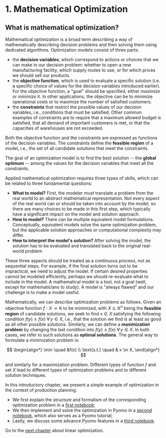 # 1. Mathematical Optimization

## What is mathematical optimization?

Mathematical optimization is a broad term describing a way of mathematically describing decision problems and then solving them using dedicated algorithms. Optimization models consist of three parts:

- the **decision variables**, which correspond to actions or choices that we can make in our decision problem: whether to open a new manufacturing facility, which supply routes to use, or for which prices we should sell our products. 
- the **objective function**, which is used to evaluate a specific solution (i.e. a specific choice of values for the decision variables introduced earlier). For the objective function, a "goal" should be specified, either _maximize_ or _minimize_ it. In other applications, the objective can be to minimize operational costs or to maximize the number of satisfied customers.
- the **constraints** that restrict the possible values of our decision variables, i.e., conditions that must be satisfied. Other common examples of constraints are to require that a maximum allowed budget is satisfied, that all demand of important customers is met, or that the capacities of warehouses are not exceeded. 

Both the objective function and the constraints are expressed as functions of the decision variables. The constraints define the **feasible region** of a model, i.e., the set of all candidate solutions that meet the constraints.

The goal of an optimization model is to find the best solution -- the **global optimum** -- among the values for the decision variables that meet all the constraints. 

Applied mathematical optimization requires three types of skills, which can be related to three fundamental questions:
- **What to model?** First, the modeler must translate a problem from the real world to an abstract mathematical representation. Not every aspect of the real world can or should be taken into account by the model, so there are many choices to be made in this first step, which typically have a significant impact on the model and solution approach.
- **How to model?** There can be multiple equivalent model formulations. Conceptually, equivalent models solve the same optimization problem, but the applicable solution approaches or computational complexity may differ.
- **How to interpret the model's solution?** After solving the model, the solution has to be evaluated and translated back to the original real-world problem

These three aspects should be treated as a continuous process, not as sequential steps. For example, if the final solution turns out to be impractical, we need to adjust the model. If certain desired properties cannot be modeled efficiently, perhaps we should re-evaluate what to include in the model. A mathematical model is a tool, not a goal (well, except for mathematicians to study). A model is "always flawed" and our challenge is to make a model useful.

Mathematically, we can describe optimization problems as follows. Given an objective function $f: X \to \mathbb{R}$ to be minimized, with $X\subseteq \mathbb R^n$ being the **feasible region** of candidate solutions, we seek to find $x \in X$ satisfying the following condition $f(y) \geq f(x) \: \forall \, y \in X$, i.e., that the solution we find is at least as good as all other possible solutions. Similarly, we can define a **maximization problem** by changing the last condition into $f(y) \leq f(x) \: \forall \, y \in X$. In both cases, we refer to such solutions as **optimal solutions**. The general way to formulate a minimization problem is:

$$
\begin{align*}
\min \quad &f(x)  \\
\text{s.t.} \quad & x \in X,
\end{align*}
$$

and similarly for a maximization problem. Different types of function $f$ and set $X$ lead to different types of optimization problems and to different solution techniques.

In this introductory chapter, we present a simple example of optimization in the context of production planning.

- We first explain the structure and formalism of the corresponding optimization problem in a [first notebook](01-production-planning.ipynb);
- We then implement and solve the optimization in Pyomo in a [second notebook](02-production-planning-basic.ipynb), which also serves as a Pyomo tutorial;
- Lastly, we discuss some advance Pyomo features in a [third notebook](03-production-planning-advanced.ipynb).

Go to the [next chapter](../02/02.00.md) about linear optimization.